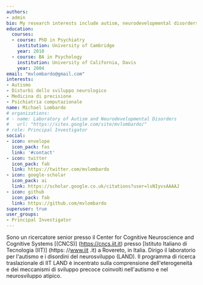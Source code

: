 ```yaml
---
authors:
- admin
bio: My research interests include autism, neurodevelopmental disorders, and precision medicine.
education:
  courses:
  - course: PhD in Psychiatry
    institution: University of Cambridge
    year: 2010
  - course: BA in Psychology
    institution: University of California, Davis
    year: 2004
email: "mvlombardo@gmail.com"
interests:
- Autismo
- Disturbi dello sviluppo neurologico
- Medicina di precisione
- Psichiatria computazionale
name: Michael Lombardo
# organizations:
# - name: Laboratory of Autism and Neurodevelopmental Disorders
#   url: "https://sites.google.com/site/mvlombardo/"
# role: Principal Investigator
social:
- icon: envelope
  icon_pack: fas
  link: '#contact'
- icon: twitter
  icon_pack: fab
  link: https://twitter.com/mvlombardo
- icon: google-scholar
  icon_pack: ai
  link: https://scholar.google.co.uk/citations?user=lsNIyvsAAAAJ
- icon: github
  icon_pack: fab
  link: https://github.com/mvlombardo
superuser: true
user_groups:
- Principal Investigator
---
```


Sono un ricercatore senior presso il Center for Cognitive Neuroscience and Cognitive Systems [(CNCS)] (https://cncs.iit.it) presso [Istituto Italiano di Tecnologia (IIT)] (https: //www.iit .it) a Rovereto, in Italia. Dirigo il laboratorio per l'autismo e i disordini del neurosviluppo (LAND). Il programma di ricerca traslazionale di IIT LAND è incentrato sulla comprensione dell'eterogeneità e dei meccanismi di sviluppo precoce coinvolti nell'autismo e nel neurosviluppo atipico.
